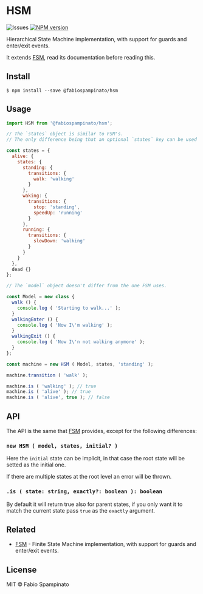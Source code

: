 # HSM

![Issues](https://img.shields.io/github/issues/fabiospampinato/hsm.svg)
[![NPM version](https://img.shields.io/npm/v/@fabiospampinato/hsm.svg)](https://www.npmjs.com/package/@fabiospampinato/hsm)

Hierarchical State Machine implementation, with support for guards and enter/exit events.

It extends [FSM](https://github.com/fabiospampinato/FSM), read its documentation before reading this.

## Install

```shell
$ npm install --save @fabiospampinato/hsm
```

## Usage

```js
import HSM from '@fabiospampinato/hsm';

// The `states` object is similar to FSM's.
// The only difference being that an optional `states` key can be used to nest states.

const states = {
  alive: {
    states: {
      standing: {
        transitions: {
          walk: 'walking'
        }
      },
      waking: {
        transitions: {
          stop: 'standing',
          speedUp: 'running'
        }
      },
      running: {
        transitions: {
          slowDown: 'walking'
        }
      }
    }
  },
  dead {}
};

// The `model` object doesn't differ from the one FSM uses.

const Model = new class {
  walk () {
    console.log ( 'Starting to walk...' );
  }
  walkingEnter () {
    console.log ( 'Now I\'m walking' );
  }
  walkingExit () {
    console.log ( 'Now I\'n not walking anymore' );
  }
};

const machine = new HSM ( Model, states, 'standing' );

machine.transition ( 'walk' );

machine.is ( 'walking' ); // true
machine.is ( 'alive' ); // true
machine.is ( 'alive', true ); // false
```

## API

The API is the same that [FSM](https://github.com/fabiospampinato/FSM) provides, except for the following differences:

### `new HSM ( model, states, initial? )`

Here the `initial` state can be implicit, in that case the root state will be setted as the initial one.

If there are multiple states at the root level an error will be thrown.

### `.is ( state: string, exactly?: boolean ): boolean`

By default it will return true also for parent states, if you only want it to match the current state pass `true` as the `exactly` argument.

## Related

- [FSM](https://github.com/fabiospampinato/FSM) - Finite State Machine implementation, with support for guards and enter/exit events.

## License

MIT © Fabio Spampinato

